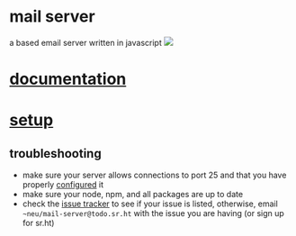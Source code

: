 # mail server
a based email server written in javascript
![](https://i.imgur.com/y8kpEBr.png)

# [documentation](https://mail-api.pages.dev/)
# [setup](https://mail-api.pages.dev/setup)


## troubleshooting
- make sure your server allows connections to port 25 and that you have properly [configured](https://mail-api.pages.dev/setup) it 
- make sure your node, npm, and all packages are up to date
- check the [issue tracker](https://todo.sr.ht/~neu/mail-server) to see if your issue is listed, otherwise, email `~neu/mail-server@todo.sr.ht` with the issue you are having (or sign up for sr.ht)
